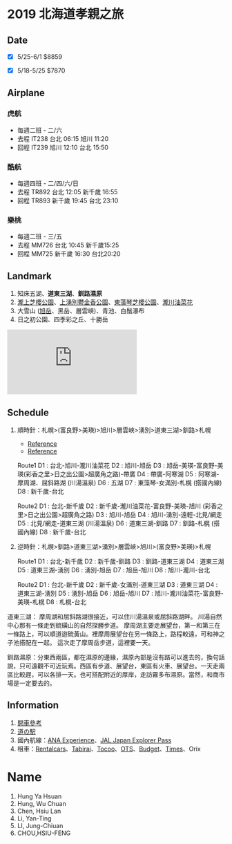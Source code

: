 # 2019 北海道孝親之旅

## Date

- [x] 5/25-6/1 $8859

- [x] 5/18-5/25  $7870


## Airplane

### 虎航

- 每週二班 - 二/六
- 去程 IT238 台北 06:15 旭川 11:20
- 回程 IT239 旭川 12:10 台北 15:50

### 酷航
- 每週四班 - 二/四/六/日
- 去程 TR892 台北 12:05  新千歲 16:55 
- 回程 TR893 新千歲 19:45 台北 23:10 

### 樂桃

- 每週二班 - 三/五
- 去程 MM726 台北 10:45 新千歲15:25
- 回程 MM725 新千歲 16:30 台北20:20

## Landmark

1. 知床五湖、**道東三湖**、**釧路濕原**
2. [瀧上芝櫻公園](http://mreven.pixnet.net/blog/post/25999527)、[上湧別鬱金香公園](http://mreven.pixnet.net/blog/post/27939335)、[東藻琴芝櫻公園](http://mreven.pixnet.net/blog/post/26416679)、[瀧川油菜花](http://s3fwu.pixnet.net/blog/post/167731281-%E3%80%90%E5%8C%97%E6%B5%B7%E9%81%93-%E2%80%A2-%E8%8A%9D%E6%AB%BB%E3%80%91%E5%9B%9B%E5%A4%A7%E8%8A%B1%E7%95%91%E5%85%A8%E6%94%BB%E7%95%A5%EF%BD%9E%E6%BB%9D%E5%B7%9D%E6%B2%B9)
3. 大雪山 ([旭岳](https://travel98.com/article/7984)、黑岳、層雲峽)、青池、白鬚瀑布
4. 日之初公園、四季彩之丘、十勝岳

![img](https://sa1.bbkz.net/forum/attachment.php?attachmentid=2471715&d=1532940792)

## Schedule

1. 順時針：札幌>(富良野>美瑛)>旭川>層雲峽>湧別>道東三湖>釧路>札幌

   - [Reference](https://www.backpackers.com.tw/forum/showthread.php?t=1567937)
   - [Reference](https://www.backpackers.com.tw/forum/showthread.php?t=10139957)



   Route1
   D1 : 台北-旭川-瀧川油菜花 
   D2 : 旭川-旭岳
   D3 : 旭岳-美瑛-富良野-美瑛(彩香之里>日之出公園>超廣角之路)-帶廣
   D4 : 帶廣-阿寒湖
   D5 : 阿寒湖-摩周湖、屈斜路湖 (川湯溫泉)
   D6 : 五湖 
   D7 : 東藻琴-女滿別-札榥 (搭國內線)
   D8 : 新千歲-台北

   Route2
   D1 : 台北-新千歲
   D2 : 新千歲-瀧川油菜花-富良野-美瑛-旭川 (彩香之里>日之出公園>超廣角之路)
   D3 : 旭川-旭岳
   D4 : 旭川-湧別-遠輕-北見/網走
   D5 : 北見/網走-道東三湖 (川湯溫泉)
   D6 : 道東三湖-釧路 
   D7 : 釧路-札榥 (搭國內線)
   D8 : 新千歲-台北

2. 逆時針：札幌>釧路>道東三湖>湧別>層雲峽>旭川>(富良野>美瑛)>札幌
   
   Route1
   D1 : 台北-新千歲
   D2 : 新千歲-釧路
   D3 : 釧路-道東三湖
   D4 : 道東三湖
   D5 : 道東三湖-湧別
   D6 : 湧別-旭岳
   D7 : 旭岳-旭川
   D8 : 旭川-瀧川-台北
   
   Route2
   D1 : 台北-新千歲
   D2 : 新千歲-女滿別-道東三湖
   D3 : 道東三湖
   D4 : 道東三湖-湧別
   D5 : 湧別-旭岳
   D6 : 旭岳-旭川
   D7 : 旭川-瀧川油菜花-富良野-美瑛-札榥
   D8 : 札榥-台北



道東三湖：
摩周湖和屈斜路湖很接近，可以住川湯溫泉或屈斜路湖畔。
川湯自然中心那有一條走到硫磺山的自然探勝步道。
摩周湖主要走展望台，第一和第三在一條路上，可以順道遊硫黃山。裡摩周展望台在另一條路上，路程較遠，可和神之子池搭配在一起。
這次走了摩周岳步道，這裡要一天。

釧路濕原：分東西兩區，都在濕原的邊緣，濕原內部是沒有路可以進去的，換句話說，只可遠觀不可近玩焉。西區有步道、展望台，東區有火車、展望台。一天走兩區比較趕，可以各排一天。也可搭配附近的厚岸，走訪霧多布濕原。當然，和商市場是一定要去的。

## Information

1. [開車參考](http://d-time.hdb.hkd.mlit.go.jp/info/result.php?dep=01206&arr=018324&rsel=c&tsel=a)
2. [道の駅](http://www.hokkaido-michinoeki.jp/)
3. 國內航線：[ANA Experience](https://www.ana.co.jp/zh/tw/promotions/share/experience_jp/)、[JAL Japan Explorer Pass](https://www.tw.jal.co.jp/world/zhtw/japan_explorer_pass/tw/)
4. 租車：[Rentalcars](https://www.rentalcars.com/zh/)、[Tabirai](http://tc.tabirai.net/car/hokkaido/)、[Tocoo](https://www2.tocoo.jp/cn/?gclid=Cj0KCQiArenfBRCoARIsAFc1FqemBTg3dAWPdqLXE5hromDInkSzlsRto6mLgTCORHCPNYLnTwOyBmsaAqcnEALw_wcB)、[OTS](https://www.otsinternational.jp/otsrentacar/cn/hokkaido/class/)、[Budget](https://www.budgetrentacar.co.jp/zh/price/auto/js/)、[Times](https://www.timescar-rental.hk)、Orix

# Name

1. Hung Ya Hsuan
2. Hung, Wu Chuan
3. Chen, Hsiu Lan
4. Li, Yan-Ting
5. LI, Jung-Chiuan
6. CHOU,HSIU-FENG
